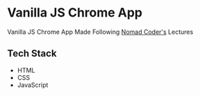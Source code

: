 # Vanilla JS Chrome App

Vanilla JS Chrome App Made Following [Nomad Coder's](https://github.com/nomadcoders) Lectures

## Tech Stack

- HTML
- CSS
- JavaScript
